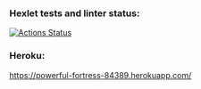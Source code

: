 ### Hexlet tests and linter status:
[![Actions Status](https://github.com/kalbasnick/frontend-project-lvl4/workflows/hexlet-check/badge.svg)](https://github.com/kalbasnick/frontend-project-lvl4/actions)

### Heroku:
https://powerful-fortress-84389.herokuapp.com/
